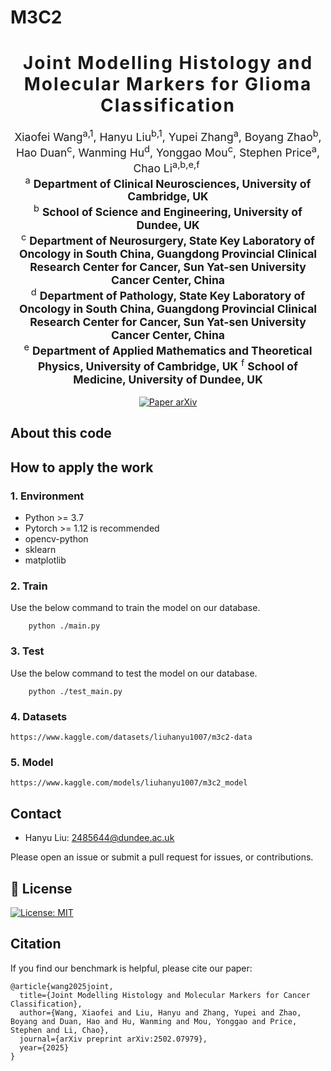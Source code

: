 # M3C2

<h1 align='center' style="text-align:center; font-weight:bold; font-size:2.0em;letter-spacing:2.0px;">
              Joint Modelling Histology and Molecular Markers for Glioma Classification</h1>    
              
<p align='center' style="text-align:center;font-size:1.25em;">
    Xiaofei Wang<sup>a,1</sup>, 
    Hanyu Liu<sup>b,1</sup>, 
    Yupei Zhang<sup>a</sup>, 
    Boyang Zhao<sup>b</sup>, 
    Hao Duan<sup>c</sup>, 
    Wanming Hu<sup>d</sup>,
    Yonggao Mou<sup>c</sup>, 
    Stephen Price<sup>a</sup>, 
    Chao Li<sup>a,b,e,f</sup>&nbsp;<br/>
    <sup>a</sup> <strong>Department of Clinical Neurosciences, University of Cambridge, UK</strong><br/>
    <sup>b</sup> <strong>School of Science and Engineering, University of Dundee, UK</strong><br/>
    <sup>c</sup> <strong>Department of Neurosurgery, State Key Laboratory of Oncology in South China, Guangdong Provincial Clinical Research Center for Cancer, Sun Yat-sen
 University Cancer Center, China</strong><br/>
    <sup>d</sup> <strong>Department of Pathology, State Key Laboratory of Oncology in South China, Guangdong Provincial Clinical Research Center for Cancer, Sun Yat-sen University
 Cancer Center, China</strong><br/>
    <sup>e</sup> <strong>Department of Applied Mathematics and Theoretical Physics, University of Cambridge, UK</strong>
    <sup>f</sup> <strong>School of Medicine, University of Dundee, UK</strong>
</p>







<div align="center">
  <a href="https://www.sciencedirect.com/science/article/pii/S1361841525000532" target="_blank" rel="external nofollow noopener">
  <img src="https://img.shields.io/badge/Paper-arXiv-deepgreen" alt="Paper arXiv"></a>
</div>
</p>

## About this code


## How to apply the work
### 1. Environment
- Python >= 3.7
- Pytorch >= 1.12 is recommended
- opencv-python
- sklearn
- matplotlib


### 2. Train
Use the below command to train the model on our database.
```
    python ./main.py 
```

### 3. Test
Use the below command to test the model on our database.
```
    python ./test_main.py
```

### 4. Datasets
```
https://www.kaggle.com/datasets/liuhanyu1007/m3c2-data
```

### 5. Model
```
https://www.kaggle.com/models/liuhanyu1007/m3c2_model
```

## Contact
- Hanyu Liu: 2485644@dundee.ac.uk

Please open an issue or submit a pull request for issues, or contributions.

## 💼 License

<a href="https://opensource.org/licenses/MIT" target="_blank" rel="noopener noreferrer">
  <img src="https://img.shields.io/badge/License-MIT-yellow.svg" alt="License: MIT" />
</a>

## Citation

If you find our benchmark is helpful, please cite our paper:

```
@article{wang2025joint,
  title={Joint Modelling Histology and Molecular Markers for Cancer Classification},
  author={Wang, Xiaofei and Liu, Hanyu and Zhang, Yupei and Zhao, Boyang and Duan, Hao and Hu, Wanming and Mou, Yonggao and Price, Stephen and Li, Chao},
  journal={arXiv preprint arXiv:2502.07979},
  year={2025}
}
```
